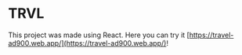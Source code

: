 # TRVL

This project was made using React. Here you can try it [https://travel-ad900.web.app/](https://travel-ad900.web.app/)!